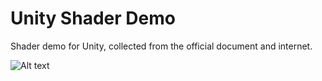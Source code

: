 Unity Shader Demo
=================

Shader demo for Unity, collected from the official document and internet.

![Alt text](https://raw.github.com/Shigerello/UnityShaderDemo/master/Screenshots/2013-12-18_12.44.31.png)
